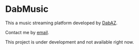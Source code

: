 # DabMusic

This a music streaming platform developed by [DabAZ](https://dabaz.me).

Contact me by [email](mailto:dabaz@dabaz.me).

This project is under development and not available right now.
